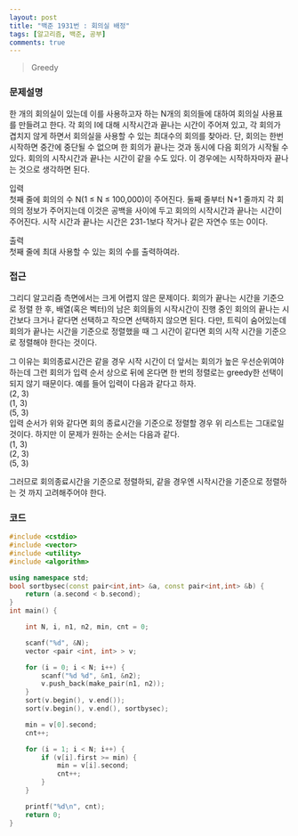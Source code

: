 ```yaml
---
layout: post
title: "백준 1931번 : 회의실 배정"
tags: [알고리즘, 백준, 공부]
comments: true
---
```


> Greedy  

### 문제설명  
한 개의 회의실이 있는데 이를 사용하고자 하는 N개의 회의들에 대하여 회의실 사용표를 만들려고 한다. 각 회의 I에 대해 시작시간과 끝나는 시간이 주어져 있고, 각 회의가 겹치지 않게 하면서 회의실을 사용할 수 있는 최대수의 회의를 찾아라. 단, 회의는 한번 시작하면 중간에 중단될 수 없으며 한 회의가 끝나는 것과 동시에 다음 회의가 시작될 수 있다. 회의의 시작시간과 끝나는 시간이 같을 수도 있다. 이 경우에는 시작하자마자 끝나는 것으로 생각하면 된다.  

입력  
첫째 줄에 회의의 수 N(1 ≤ N ≤ 100,000)이 주어진다. 둘째 줄부터 N+1 줄까지 각 회의의 정보가 주어지는데 이것은 공백을 사이에 두고 회의의 시작시간과 끝나는 시간이 주어진다. 시작 시간과 끝나는 시간은 231-1보다 작거나 같은 자연수 또는 0이다.  

출력  
첫째 줄에 최대 사용할 수 있는 회의 수를 출력하여라.  

### 접근  
그리디 알고리즘 측면에서는 크게 어렵지 않은 문제이다. 회의가 끝나는 시간을 기준으로 정렬 한 후, 배열(혹은 벡터)의 남은 회의들의 시작시간이 진행 중인 회의의 끝나는 시간보다 크거나 같다면 선택하고 작으면 선택하지 않으면 된다. 다만, 트릭이 숨어있는데 회의가 끝나는 시간을 기준으로 정렬했을 때 그 시간이 같다면 회의 시작 시간을 기준으로 정렬해야 한다는 것이다.  

그 이유는 회의종료시간은 같을 경우 시작 시간이 더 앞서는 회의가 높은 우선순위여야 하는데 그런 회의가 입력 순서 상으로 뒤에 온다면 한 번의 정렬로는 greedy한 선택이 되지 않기 때문이다. 예를 들어 입력이 다음과 같다고 하자.  
(2, 3)  
(1, 3)  
(5, 3)  
입력 순서가 위와 같다면 회의 종료시간을 기준으로 정렬할 경우 위 리스트는 그대로일 것이다. 하지만 이 문제가 원하는 순서는 다음과 같다.  
(1, 3)  
(2, 3)  
(5, 3)  

그러므로 회의종료시간을 기준으로 정렬하되, 같을 경우엔 시작시간을 기준으로 정렬하는 것 까지 고려해주어야 한다.  

### 코드  
~~~c++
#include <cstdio>
#include <vector>
#include <utility>
#include <algorithm>

using namespace std;
bool sortbysec(const pair<int,int> &a, const pair<int,int> &b) { 
    return (a.second < b.second); 
} 
int main() {

    int N, i, n1, n2, min, cnt = 0;

    scanf("%d", &N);
    vector <pair <int, int> > v;

    for (i = 0; i < N; i++) {
        scanf("%d %d", &n1, &n2);
        v.push_back(make_pair(n1, n2));
    }
    sort(v.begin(), v.end());
    sort(v.begin(), v.end(), sortbysec);

    min = v[0].second;
    cnt++;

    for (i = 1; i < N; i++) {
        if (v[i].first >= min) {
            min = v[i].second;
            cnt++;
        }
    }

    printf("%d\n", cnt);
    return 0;
}
~~~